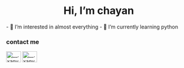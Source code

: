
<h1 align="center"> Hi, I’m chayan</h1>
- 👀 I’m interested in almost everything
- 🌱 I’m currently learning python
<h3 align="left"> contact me </h3>
<p align="left">
<a href= "https://www.instagram.com/chayanduttaroy2003?igsh=MTNiYzNiMzkwZA==" target="blank"><img align="center" src="https://raw.githubusercontent.com/rahuldkjain/github-profile-readme-generator/master/src/images/icons/Social/instagram.svg" alt="__.xany" height="30" width="40" /></a>
<a href="https://www.facebook.com/chayan.duttaroy.1?mibextid=rS40aB7S9Ucbxw6v" target="blank"><img align="center" src="https://raw.githubusercontent.com/rahuldkjain/github-profile-readme-generator/master/src/images/icons/Social/facebook.svg" alt="__.xany" height="30" width="40" /></a>

<!---
captainrex32/captainrex32 is a ✨ special ✨ repository because its `README.md` (this file) appears on your GitHub profile.
You can click the Preview link to take a look at your changes.
--->
